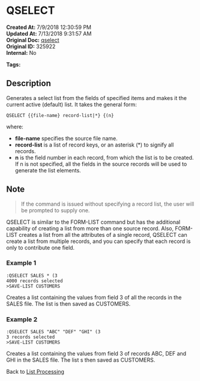 # QSELECT

**Created At:** 7/9/2018 12:30:59 PM  
**Updated At:** 7/13/2018 9:31:57 AM  
**Original Doc:** [qselect](https://docs.jbase.com/47026-lists/qselect)  
**Original ID:** 325922  
**Internal:** No  

**Tags:**
<badge text='jql' vertical='middle' />
<badge text='lists' vertical='middle' />

## Description

Generates a select list from the fields of specified items and makes it the current active (default) list. It takes the general form:

```
QSELECT {{file-name} record-list|*} {(n}
```

where:

- **file-name** specifies the source file name.
- **record-list** is a list of record keys, or an asterisk (\*) to signify all records.
- **n** is the field number in each record, from which the list is to be created. If n is not specified, all the fields in the source records will be used to generate the list elements.

## Note

> If the command is issued without specifying a record list, the user will be prompted to supply one.

QSELECT is similar to the FORM-LIST command but has the additional capability of creating a list from more than one source record. Also, FORM-LIST creates a list from all the attributes of a single record, QSELECT can create a list from multiple records, and you can specify that each record is only to contribute one field.

### Example 1

```
:QSELECT SALES * (3
4000 records selected
>SAVE-LIST CUSTOMERS
```

Creates a list containing the values from field 3 of all the records in the SALES file. The list is then saved as CUSTOMERS.

### Example 2

```
:QSELECT SALES "ABC" "DEF" "GHI" (3
3 records selected
>SAVE-LIST CUSTOMERS
```

Creates a list containing the values from field 3 of records ABC, DEF and GHI in the SALES file. The list s then saved as CUSTOMERS.

Back to [List Processing](./../list-processing)
